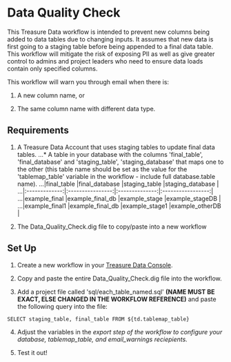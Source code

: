Data Quality Check
======

This Treasure Data workflow is intended to prevent new columns being added to data tables due to changing inputs. It assumes that new data is first going to a staging table before being appended to a final data table. This workflow will mitigate the risk of exposing PII as well as give greater control to admins and project leaders who need to ensure data loads contain only specified columns.

This workflow will warn you through email when there is:  

1. A new column name, or  

2. The same column name with different data type.

## Requirements

1. A Treasure Data Account that uses staging tables to update final data tables.
...* A table in your database with the columns 'final_table', 'final_database' and 'staging_table', 'staging_database' that maps one to the other (this table name should be set as the value for the 'tablemap_table' variable in the workflow - include full database.table name).
...|final_table    |final_database    |staging_table   |staging_database   |
...|:-------------:|:----------------:|:--------------:|:-----------------:|
...|example_final  |example_final_db  |example_stage    |example_stageDB   |
...|example_final1 |example_final_db  |example_stage1   |example_otherDB   |

2. The Data_Quality_Check.dig file to copy/paste into a new workflow


## Set Up

1. Create a new workflow in your [Treasure Data Console](https://console.treasuredata.com/app/workflows/ "Treasure Data").

2. Copy and paste the entire Data_Quality_Check.dig file into the workflow.

3. Add a project file called 'sql/each_table_named.sql' __(NAME MUST BE EXACT, ELSE CHANGED IN THE WORKFLOW REFERENCE)__ and paste the following query into the file:

```
SELECT staging_table, final_table FROM ${td.tablemap_table}
```

4. Adjust the variables in the _export step of the workflow to configure your database, tablemap_table, and email_warnings reciepients._

5. Test it out!
